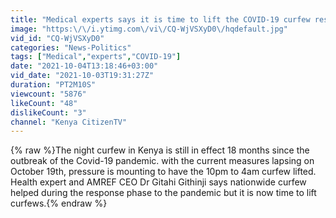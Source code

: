 ```yaml
---
title: "Medical experts says it is time to lift the COVID-19 curfew restrictions"
image: "https:\/\/i.ytimg.com\/vi\/CQ-WjVSXyD0\/hqdefault.jpg"
vid_id: "CQ-WjVSXyD0"
categories: "News-Politics"
tags: ["Medical","experts","COVID-19"]
date: "2021-10-04T13:18:46+03:00"
vid_date: "2021-10-03T19:31:27Z"
duration: "PT2M10S"
viewcount: "5876"
likeCount: "48"
dislikeCount: "3"
channel: "Kenya CitizenTV"
---
```

{% raw %}The night curfew in Kenya is still in effect 18 months since the outbreak of the Covid-19 pandemic. with the current measures lapsing on October 19th, pressure is mounting to have the  10pm to 4am curfew lifted. Health expert and AMREF CEO Dr Gitahi Githinji says nationwide curfew helped during the response phase to the pandemic but it is now time to lift curfews.{% endraw %}
